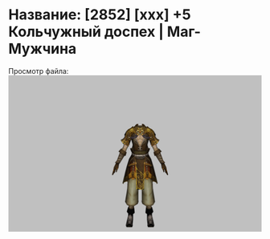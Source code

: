 # Название: [2852] [xxx] +5 Кольчужный доспех | Маг-Мужчина

Просмотр файла:
![p040003.png](p040003.png)